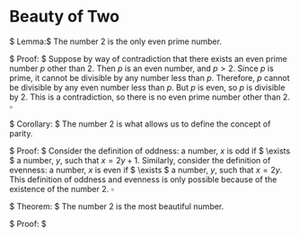 # Beauty of Two

$ Lemma:$ The number $2$ is the only even prime number.

$ Proof: $ Suppose by way of contradiction that there exists an even prime number $p$ other than $2$. Then $p$ is an even number, and $p > 2$. Since $p$ is prime, it cannot be divisible by any number less than $p$. Therefore, $p$ cannot be divisible by any even number less than $p$. But $p$ is even, so $p$ is divisible by $2$. This is a contradiction, so there is no even prime number other than $2$. $\square$

$ Corollary: $ The number $2$ is what allows us to define the concept of parity.

$ Proof: $ Consider the definition of oddness: a number, $x$ is odd if $ \exists $ a number, $y$, such that $x = 2y + 1$. Similarly, consider the definition of evenness: a number, $x$ is even if $ \exists $ a number, $y$, such that $x = 2y$. This definition of oddness and evenness is only possible because of the existence of the number $2$. $\square$

$ Theorem: $ The number $2$ is the most beautiful number.

$ Proof: $
